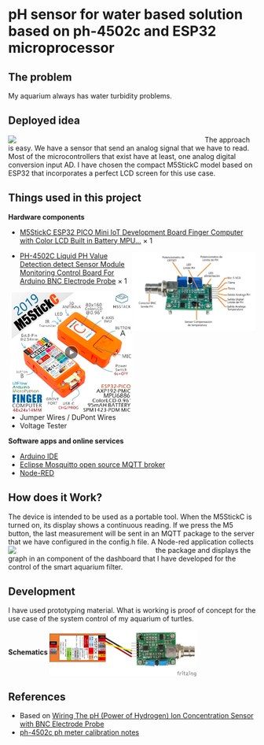 # pH sensor for water based solution based on ph-4502c and ESP32 microprocessor 

## The problem
My aquarium always has water turbidity problems.

## Deployed idea
<img src="images/pH-Sensor-Board-Arduino-Microcontroller-Electrode-Probe-Sensor-14core" width="400" align="left" />

The approach is easy. We have a sensor that send an analog signal that we have to read. Most of the microcontrollers that exist have at least, one analog digital conversion input AD. I have chosen the compact M5StickC model based on ESP32 that incorporates a perfect LCD screen for this use case.

## Things used in this project
**Hardware components**

- [M5StickC ESP32 PICO Mini IoT Development Board Finger Computer with Color LCD Built in Battery MPU...](https://www.aliexpress.com/item/32985247364.html) ×	1	 
<img src="images/ph-4502_pinout.png" width="250" align="right" />

- [PH-4502C Liquid PH Value Detection detect Sensor Module Monitoring Control Board For Arduino BNC Electrode Probe](https://www.aliexpress.com/item/32957428276.html) ×	1	
<img src="images/M5StickC.png" width="250" align="right" />

- Jumper Wires / DuPont Wires
- Voltage Tester

**Software apps and online services**
- [Arduino IDE](https://www.hackster.io/arduino/products/arduino-ide?ref=project-8e87cc)
- [Eclipse Mosquitto open source MQTT broker](https://mosquitto.org/)
- [Node-RED](https://nodered.org/)

## How does it Work?
The device is intended to be used as a portable tool. When the M5StickC is turned on, its display shows a continuous reading. If we press the M5 button, the last measurement will be sent in an MQTT package to the server that we have configured in the config.h file.
<img src="images/HM5StickC_PH_sensor_test.png" width="300" align="left" />
A Node-red application collects the package and displays the graph in an component of the dashboard that I have developed for the control of the smart aquarium filter.

## Development
I have used prototyping material. What is working is proof of concept for the use case of the system control of my aquarium of turtles.

**Schematics**
<img src="images/M5StickC_PH_sensor_bb.png" width="300"  align="center" /> 

## References
* Based on [Wiring The pH (Power of Hydrogen) Ion Concentration Sensor with BNC Electrode Probe](https://www.14core.com/wiring-the-ph-power-hydrogen-sensor-bnc-electrode-probe-with-microcontroller/)
* [ph-4502c ph meter calibration notes](https://tlfong01.blog/2019/04/26/ph-4502c-ph-meter-calibration-notes/)
